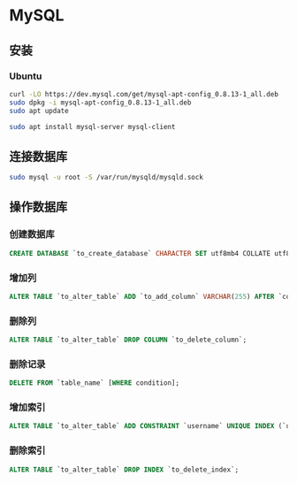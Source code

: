 # MySQL

## 安装

### Ubuntu

```sh
curl -LO https://dev.mysql.com/get/mysql-apt-config_0.8.13-1_all.deb
sudo dpkg -i mysql-apt-config_0.8.13-1_all.deb
sudo apt update

sudo apt install mysql-server mysql-client
```

## 连接数据库

```sh
sudo mysql -u root -S /var/run/mysqld/mysqld.sock
```

## 操作数据库

### 创建数据库

```sql
CREATE DATABASE `to_create_database` CHARACTER SET utf8mb4 COLLATE utf8mb4_unicode_ci;
```

### 增加列

```sql
ALTER TABLE `to_alter_table` ADD `to_add_column` VARCHAR(255) AFTER `column1`;
```

### 删除列

```sql
ALTER TABLE `to_alter_table` DROP COLUMN `to_delete_column`;
```

### 删除记录

```sql
DELETE FROM `table_name` [WHERE condition];
```

### 增加索引

```sql
ALTER TABLE `to_alter_table` ADD CONSTRAINT `username` UNIQUE INDEX (`username`);
```

### 删除索引

```sql
ALTER TABLE `to_alter_table` DROP INDEX `to_delete_index`;
```
